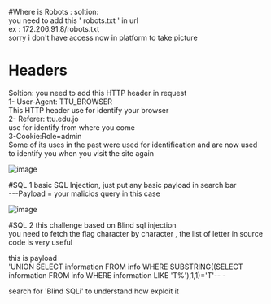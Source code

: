#Where is Robots :
soltion:</br>
you need to add this ' robots.txt ' in url </br>
ex : 172.206.91.8/robots.txt</br>
sorry i don't have access now in platform to take picture</br>

# Headers
Soltion: 
you need to add this HTTP header in request</br>
1- User-Agent: TTU_BROWSER</br>
This HTTP header use for identify your browser</br>
2- Referer: ttu.edu.jo</br>
use for identify from where you come</br>
3-Cookie:Role=admin</br>
Some of its uses in the past were used for identification and are now used to identify you when you visit the site again</br>

![image](https://github.com/SlmanAlsayyed/writeup/assets/100826854/4b819c82-a9b4-4a81-843e-c5e82151b061)

#SQL 1
basic SQL Injection, just put any basic payload in search bar</br>
---Payload = your malicios query in this case</br>

![image](https://github.com/SlmanAlsayyed/writeup/assets/100826854/37cb1c7a-6df6-4b52-a9db-d969f99c6ac3)

#SQL 2
this challenge based on Blind sql injection </br>
you need to fetch the flag character by character  , the list of letter in source code is very useful  </br>

this is payload<br>
'UNION SELECT information FROM info WHERE SUBSTRING((SELECT information FROM info WHERE information LIKE 'T%'),1,1)='T'-- -</br>

search for  'Blind SQLi' to understand how exploit it






